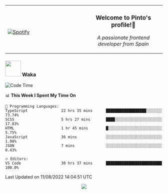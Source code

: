 <table width="100%" align="center"> 
  <tr>
  <td width="50%">
      
&nbsp; <br> [![Spotify](https://novatorem-zeta-rust.vercel.app/api/spotify)](https://open.spotify.com/user/novatorem-zeta-rust)

  </td>
  <td width="50%">
    <h3 align="center">Welcome to Pinto's profile!👋</h3>
    <p align="center"><em>A passionate frontend developer from Spain</em></p>
  </td>
  </table>

### <img src="https://media.giphy.com/media/VgCDAzcKvsR6OM0uWg/giphy.gif" width="50"> Waka

  <!--START_SECTION:waka-->
![Code Time](http://img.shields.io/badge/Code%20Time-761%20hrs%202%20mins-blue)

📊 **This Week I Spent My Time On** 

```text
💬 Programming Languages: 
TypeScript               22 hrs 35 mins      ██████████████████░░░░░░░   73.74% 
SCSS                     5 hrs 27 mins       ████░░░░░░░░░░░░░░░░░░░░░   17.83% 
HTML                     1 hr 45 mins        █░░░░░░░░░░░░░░░░░░░░░░░░   5.75% 
JavaScript               36 mins             ░░░░░░░░░░░░░░░░░░░░░░░░░   1.98% 
JSON                     7 mins              ░░░░░░░░░░░░░░░░░░░░░░░░░   0.43%

🔥 Editors: 
VS Code                  30 hrs 37 mins      █████████████████████████   100.0%

```


 Last Updated on 11/08/2022 14:04:51 UTC
<!--END_SECTION:waka-->

<div align="center">
<img src="https://github-readme-stats-gilt-tau.vercel.app/api/top-langs/?username=pinto-hub&layout=compact&theme=dracula" />
</div>

